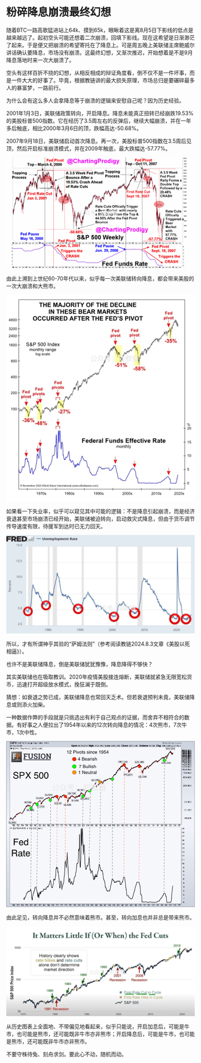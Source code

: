 # 粉碎降息崩溃最终幻想

随着BTC一路高歌猛进站上64k、摸到65k，眼瞅着这是离8月5日下影线的低点是越来越远了。起初空头可能还想着二次崩溃，回填下影线。现在这希望是日渐渺茫了起来。于是便又把崩溃的希望寄托在了降息上。可是周五晚上美联储主席鲍威尔讲话确认要降息，市场没有崩溃。这最终幻想，又渐次推迟，开始想着是不是9月降息落地时来一次大崩溃了。

空头有这样百折不挠的幻想，从相反相成的辩证角度看，倒不仅不是一件坏事，而是一件大大的好事了。毕竟，根据教链讲的最大损失原理，市场总归是要碾碎最多人的暴富梦，一路前行。

为什么会有这么多人会拿降息等于崩溃的逻辑来安慰自己呢？因为历史经验。

2001年1月3日，美联储政策转向，开启降息。降息未能真正扭转已经崩跌19.53%的美股标普500指数。它在经历了3.5周左右的反弹后，继续大幅崩溃，并在一年多后触底，相比2000年3月6日的顶，跌幅高达-50.68%。

2007年9月18日，美联储启动首次降息。再一次，美股标普500指数在3.5周后见顶，然后开启标准崩溃模式，并在2009年触底，最大跌幅达-57.77%。

![](2024-08-25-A01.png)

由此上溯到上世纪60-70年代以来，似乎每一次美联储转向降息，都会带来美股的一次大崩溃和大熊市。

![](2024-08-25-A02.jpeg)

如果看一下失业率，似乎可以窥见其中可能的逻辑：不是降息引起崩溃，而是经济衰退甚至市场崩溃已经开始，美联储被迫转向，启动救灾式降息，但由于货币调节传导速度有限，待援军到达时已无力回天。

![](2024-08-25-A03.jpeg)

所以，才有所谓神乎其验的“萨姆法则”（参考阅读教链2024.8.3文章《美股以死相逼》）。

也许不是美联储降息，倒是美联储犹犹豫豫，降息降得不够快？

其实美联储也在吸取教训。2020年疫情美股接连熔断，美联储就紧急无限宽松货币，迅速打开超级放水模式，挽狂澜于既倒。

猜想：如衰退之势已成，美联储降息也常回天乏术。但若衰退预判未竟，美联储降息或则添火加柴。

一种数据作弊的手段就是只挑选出有利于自己观点的证据，而舍弃不相符合的数据。有好事之人便拉出了1954年以来的12次转向降息的情况：4次熊市，7次牛市，1次中性。

![](2024-08-25-A04.png)

由此足见，转向降息并不必然意味着熊市。甚至，转向加息也并非总是带来熊市。

![](2024-08-25-A05.jpeg)

从历史图表上全面地、不带偏见地看起来，似乎只能说，开启加息后，可能是牛市，也可能是熊市，还可能既非牛市亦非熊市；开启降息后，可能是牛市，也可能是熊市，还可能既非牛市亦非熊市。

不要守株待兔、刻舟求剑。要此心不动，随机而动。
